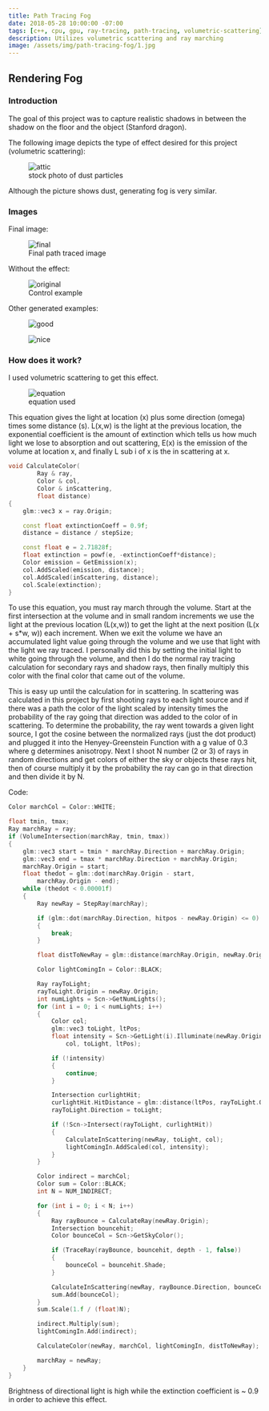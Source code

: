 ```yaml
---
title: Path Tracing Fog
date: 2018-05-28 10:00:00 -07:00
tags: [c++, cpu, gpu, ray-tracing, path-tracing, volumetric-scattering]
description: Utilizes volumetric scattering and ray marching
image: /assets/img/path-tracing-fog/1.jpg
---
```


## Rendering Fog

### Introduction

The goal of this project was to capture realistic shadows in between the shadow on the floor and the object (Stanford dragon).

The following image depicts the type of effect desired for this project (volumetric scattering):
<figure>
<img src="/assets/img/path-tracing-fog/1.jpg" alt="attic">
<figcaption>stock photo of dust particles</figcaption>
</figure>
Although the picture shows dust, generating fog is very similar.

### Images

Final image:
<figure>
<img src="/assets/img/path-tracing-fog/final.png" alt="final">
<figcaption>Final path traced image</figcaption>
</figure>

Without the effect:
<figure>
<img src="/assets/img/path-tracing-fog/original.png" alt="original">
<figcaption>Control example</figcaption>
</figure>

Other generated examples:
<figure>
<img src="/assets/img/path-tracing-fog/good.png" alt="good">
</figure>
<figure>
<img src="/assets/img/path-tracing-fog/nice.png" alt="nice">
</figure>

### How does it work?

I used volumetric scattering to get this effect.

<figure>
<img src="/assets/img/path-tracing-fog/eq.png" alt="equation">
<figcaption>equation used</figcaption>
</figure>

This equation gives the light at location (x) plus some direction (omega) times some distance (s). L(x,w) is the light at the previous location, the exponential coefficient is the amount of extinction which tells us how much light we lose to absorption and out scattering, E(x) is the emission of the volume at location x, and finally L sub i of x is the in scattering at x.

```c++
void CalculateColor(
        Ray & ray,
        Color & col,
        Color & inScattering,
        float distance)
{
    glm::vec3 x = ray.Origin;

    const float extinctionCoeff = 0.9f;
    distance = distance / stepSize;

    const float e = 2.71828f;
    float extinction = powf(e, -extinctionCoeff*distance);
    Color emission = GetEmission(x);
    col.AddScaled(emission, distance);
    col.AddScaled(inScattering, distance);
    col.Scale(extinction);
}
```

To use this equation, you must ray march through the volume. Start at the first intersection at the volume and in small random increments we use the light at the previous location (L(x,w)) to get the light at the next position (L(x + s*w, w)) each increment. When we exit the volume we have an accumulated light value going through the volume and we use that light with the light we ray traced. I personally did this by setting the initial light to white going through the volume, and then I do the normal ray tracing calculation for secondary rays and shadow rays, then finally multiply this color with the final color that came out of the volume.

This is easy up until the calculation for in scattering. In scattering was calculated in this project by first shooting rays to each light source and if there was a path the color of the light scaled by intensity times the probability of the ray going that direction was added to the color of in scattering. To determine the probability, the ray went towards a given light source, I got the cosine between the normalized rays (just the dot product) and plugged it into the Henyey-Greenstein Function with a g value of 0.3 where g determines anisotropy. Next I shoot N number (2 or 3) of rays in random directions and get colors of either the sky or objects these rays hit, then of course multiply it by the probability the ray can go in that direction and then divide it by N.

Code:
```c++
Color marchCol = Color::WHITE;

float tmin, tmax;
Ray marchRay = ray;
if (VolumeIntersection(marchRay, tmin, tmax))
{
    glm::vec3 start = tmin * marchRay.Direction + marchRay.Origin;
    glm::vec3 end = tmax * marchRay.Direction + marchRay.Origin;
    marchRay.Origin = start;
    float thedot = glm::dot(marchRay.Origin - start,
        marchRay.Origin - end);
    while (thedot < 0.00001f)
    {
        Ray newRay = StepRay(marchRay);

        if (glm::dot(marchRay.Direction, hitpos - newRay.Origin) <= 0)
        {
            break;
        }

        float distToNewRay = glm::distance(marchRay.Origin, newRay.Origin);

        Color lightComingIn = Color::BLACK;

        Ray rayToLight;
        rayToLight.Origin = newRay.Origin;
        int numLights = Scn->GetNumLights();
        for (int i = 0; i < numLights; i++)
        {
            Color col;
            glm::vec3 toLight, ltPos;
            float intensity = Scn->GetLight(i).Illuminate(newRay.Origin,
                col, toLight, ltPos);

            if (!intensity)
            {
                continue;
            }

            Intersection curlightHit;
            curlightHit.HitDistance = glm::distance(ltPos, rayToLight.Origin);
            rayToLight.Direction = toLight;

            if (!Scn->Intersect(rayToLight, curlightHit))
            {
                CalculateInScattering(newRay, toLight, col);
                lightComingIn.AddScaled(col, intensity);
            }
        }

        Color indirect = marchCol;
        Color sum = Color::BLACK;
        int N = NUM_INDIRECT;

        for (int i = 0; i < N; i++)
        {
            Ray rayBounce = CalculateRay(newRay.Origin);
            Intersection bouncehit;
            Color bounceCol = Scn->GetSkyColor();

            if (TraceRay(rayBounce, bouncehit, depth - 1, false))
            {
                bounceCol = bouncehit.Shade;
            }

            CalculateInScattering(newRay, rayBounce.Direction, bounceCol);
            sum.Add(bounceCol);
        }
        sum.Scale(1.f / (float)N);

        indirect.Multiply(sum);
        lightComingIn.Add(indirect);

        CalculateColor(newRay, marchCol, lightComingIn, distToNewRay);

        marchRay = newRay;
    }
}
```

Brightness of directional light is high while the extinction coefficient is ~ 0.9 in order to achieve this effect.